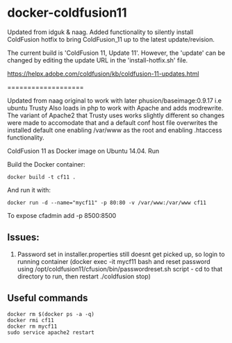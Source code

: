 
docker-coldfusion11
===================
Updated from idguk & naag. Added functionality to silently install ColdFusion hotfix to bring ColdFusion_11 up to the latest update/revision. 

The current build is 'ColdFusion 11, Update 11'. However, the 'update' can be changed by editing the update URL in the 'install-hotfix.sh' file. 

https://helpx.adobe.com/coldfusion/kb/coldfusion-11-updates.html


===================

Updated from naag original to work with later phusion/baseimage:0.9.17 i.e ubuntu Trusty
Also loads in php to work with Apache and adds modrewrite.
The variant of Apache2 that Trusty uses works slightly different so changes were made to accomodate that and a default conf host file overwrites the installed default one enabling /var/www as the root and enabling .htaccess functionality.

ColdFusion 11 as Docker image on Ubuntu 14.04. Run

Build the Docker container:

    docker build -t cf11 .

And run it with:

    docker run -d --name="mycf11" -p 80:80 -v /var/www:/var/www cf11
    
To expose cfadmin add -p 8500:8500

Issues:
-------
1. Password set in installer.properties still doesnt get picked up, so login to running container (docker exec -it mycf11 bash and reset password using /opt/coldfusion11/cfusion/bin/passwordreset.sh script - cd to that directory to run, then restart ./coldfusion stop) 

Useful commands
---------------
    docker rm $(docker ps -a -q)
    docker rmi cf11
    docker rm mycf11
    sudo service apache2 restart
